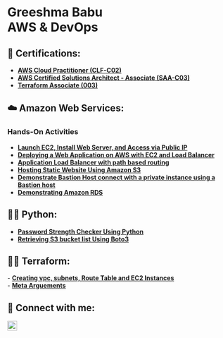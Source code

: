 <h1>Greeshma Babu<br/><a href="https://www.linkedin.com/in/greeshma-babu/"></a>AWS & DevOps</a> <a href="https://www.linkedin.com/in/greeshma-babu/"> </a>

<h2>📄 Certifications:</h2>

- <b><a href="https://github.com/Greeshma-Babu-tech/Certficates/blob/main/AWS%20Certified%20Cloud%20Practitioner%20certificate.pdf">AWS Cloud Practitioner (CLF-C02)</a></b>
- <b><a href="https://github.com/Greeshma-Babu-tech/Certficates/blob/main/AWS%20Certified%20Solutions%20Architect%20-%20Associate%20certificate.pdf">AWS Certified Solutions Architect - Associate (SAA-C03)</a></b>
- <b><a href="https://www.credly.com/badges/22e87efd-d789-402b-823b-41a1192ac15d/linked_in?t=souufn">Terraform Associate (003)</a></b>

<h2>☁️ Amazon Web Services:</h2>
<b><h3>Hands-On Activities</h3></b>

- <b><a href="https://github.com/Greeshma-Babu-tech/AWS/blob/main/Hosting%20a%20Web%20app%20on%20EC2.pdf">Launch EC2, Install Web Server, and Access via Public IP </a></b>
- <b><a href="https://github.com/Greeshma-Babu-tech/AWS/blob/main/Deploying%20a%20Web%20Application%20on%20AWS%20%20with%20EC2%20and%20Load%20Balancer.pdf">Deploying a Web Application on AWS  with EC2 and Load Balancer</a></b>
- <b><a href="https://github.com/Greeshma-Babu tech/AWS/blob/main/Application%20Load%20Balancer%20with%20path%20based%20routing/ALB%20with%20path%20based%20routing.pdf">Application Load Balancer with path based routing
 </a></b>
 - <b><a href="https://github.com/Greeshma-Babu-tech/AWS/tree/main/Hosting%20static%20Website%20using%20Amazone%20S3">Hosting Static Website Using Amazon S3 </a></b>
- <b><a href="https://github.com/Greeshma-Babu-tech/AWS-Hands-On-Activities/blob/main/Demonstrate%20Bastion%20Host%20connect%20with%20a%20private%20instance%20using%20a%20Bastion%20host.pdf">Demonstrate Bastion Host connect with a private instance using a Bastion host </a></b>
- <b><a href="https://github.com/Greeshma-Babu-tech/AWS-Hands-On-Activities/blob/main/Demonstrating%20Amazon%20RDS.pdf">Demonstrating Amazon RDS</a></b>


<h2>👨‍💻 Python:</h2>

- <b><a href="https://github.com/Greeshma-Babu-tech/Python/blob/main/Password%20Strength%20Checker">Password Strength Checker Using Python</a></b>
- <b><a href="https://github.com/Greeshma-Babu-tech/AWS/blob/main/AWS-%20Retrieving%20S3%20bucket%20list.pdf">Retrieving S3 bucket list Using Boto3 </a></b>

  
<h2>👨‍💻 Terraform:</h2>
- <b><a href="https://github.com/Greeshma-Babu-tech/Terraform/tree/main/01-VPC%2CSubnet%2C%20Route%20table%20%26EC2">Creating vpc, subnets, Route Table and EC2 Instances</a></b></br>
- <b><a href="https://github.com/Greeshma-Babu-tech/Terraform/tree/main/02-Meta-Arguements">Meta Arguements</a></b>
<h2> 🤳 Connect with me:</h2>


[<img align="left" alt="Greeshma | LinkedIn" width="22px" src="https://cdn.jsdelivr.net/npm/simple-icons@v3/icons/linkedin.svg" />][linkedin]



[twitter]: https://twitter.com
[linkedin]: https://www.linkedin.com/in/greeshma-babu/


